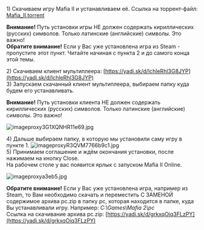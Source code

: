 1\) Скачиваем игру Mafia II и устанавливаем её. Ссылка на торрент-файл: [Mafia\_II.torrent](https://yadi.sk/d/B_Yhfp653JaKRN)

**Внимание!** Путь установки игры НЕ должен содержать кириллических \(русских\) символов. Только латинские \(английские\) символы. Это важно!   
**Обратите внимание!** Если у Вас уже установлена игра из Steam - пропустите этот пункт. Читайте начиная с пункта 2 и до самого конца этой темы.

2\) Скачиваем клиент мультиплеера: [https://yadi.sk/d/lchleRhl3G8JYP](https://yadi.sk/d/lchleRhl3G8JYP)  
3\) Запускаем скачанный клиент мультиплеера, выбираем папку куда будем его устанавливать.

**Внимание!** Путь установки клиента НЕ должен содержать кириллических \(русских\) символов. Только латинские \(английские\) символы. Это важно!

![imageproxy3G1XQNHR11e69.jpg](http://static2.keep4u.ru/2017/05/27/imageproxy3G1XQNHR11e69.jpg)

4\) Дальше выбираем папку, в которую мы установили саму игру в пункте 1.
![imageproxyR3QVM7766b9c1.jpg](http://static2.keep4u.ru/2017/05/27/imageproxyR3QVM7766b9c1.jpg)  
5\) Принимаем соглашение и ждём окончания установки, после нажимаем на кнопку Close.   
На рабочем столе у вас появится ярлык с запуском Mafia II Online.

![imageproxya3eb5.jpg](http://static1.keep4u.ru/2017/05/27/imageproxya3eb5.jpg)

**Обратите внимание!** Если у Вас уже установлена игра, например из Steam, то Вам необходимо скачать и переместить С ЗАМЕНОЙ содержимое архива pc.zip в папку pc, которая находится в папке, куда Вы устанавливали игру. Например: _C:\Games\Mafia 2\pc_  
Ссылка на скачивание архива pc.zip: [https://yadi.sk/d/grkxqOiq3FLzPY](https://yadi.sk/d/grkxqOiq3FLzPY)

